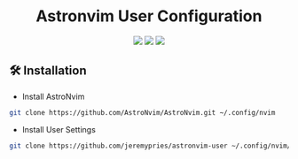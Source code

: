 <h1 align="center">Astronvim User Configuration</h1>

<div align="center">
<img src="https://img.shields.io/github/last-commit/jeremypries/astronvim-user?style=for-the-badge&logo=github&color=a6da95&logoColor=D9E0EE&labelColor=302D41"/>
<img src="https://img.shields.io/github/repo-size/jeremypries/astronvim-user?style=for-the-badge&logo=dropbox&color=7dc4e4&logoColor=D9E0EE&labelColor=302D41"/>
<img src="https://img.shields.io/github/license/jeremypries/astronvim-user?style=for-the-badge&logo=powerpages&color=cba6f7&logoColor=D9E0EE&labelColor=302D41"/>
</div>

## 🛠 Installation

- Install AstroNvim

```sh
git clone https://github.com/AstroNvim/AstroNvim.git ~/.config/nvim
```

- Install User Settings

```sh
git clone https://github.com/jeremypries/astronvim-user ~/.config/nvim/lua/user
```
